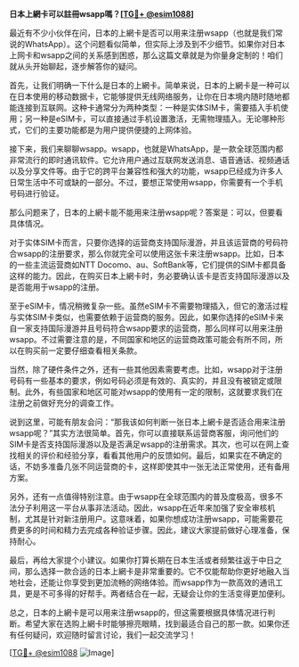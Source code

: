 **日本上網卡可以註冊wsapp嗎？[[TG💪+ @esim1088](https://t.me/s/esim1088)]**

最近有不少小伙伴在问，日本的上網卡是否可以用来注册wsapp（也就是我们常说的WhatsApp）。这个问题看似简单，但实际上涉及到不少细节。如果你对日本上网卡和wsapp之间的关系感到困惑，那么这篇文章就是为你量身定制的！咱们就从头开始聊起，逐步解答你的疑问。

首先，让我们明确一下什么是日本的上網卡。简单来说，日本的上網卡是一种可以在日本使用的移动数据卡，它能够提供无线网络服务，让你在日本境内随时随地都能连接到互联网。这种卡通常分为两种类型：一种是实体SIM卡，需要插入手机使用；另一种是eSIM卡，可以直接通过手机设置激活，无需物理插入。无论哪种形式，它们的主要功能都是为用户提供便捷的上网体验。

接下来，我们来聊聊wsapp。wsapp，也就是WhatsApp，是一款全球范围内都非常流行的即时通讯软件。它允许用户通过互联网发送消息、语音通话、视频通话以及分享文件等。由于它的跨平台兼容性和强大的功能，wsapp已经成为许多人日常生活中不可或缺的一部分。不过，要想正常使用wsapp，你需要有一个手机号码进行验证。

那么问题来了，日本的上網卡能不能用来注册wsapp呢？答案是：可以，但要看具体情况。

对于实体SIM卡而言，只要你选择的运营商支持国际漫游，并且该运营商的号码符合wsapp的注册要求，那么你就完全可以使用这张卡来注册wsapp。比如，日本的一些主流运营商如NTT Docomo、au、SoftBank等，它们提供的SIM卡都具备这样的能力。因此，在购买日本上網卡时，务必要确认该卡是否支持国际漫游以及是否能用于wsapp的注册。

至于eSIM卡，情况稍微复杂一些。虽然eSIM卡不需要物理插入，但它的激活过程与实体SIM卡类似，也需要依赖于运营商的服务。因此，如果你选择的eSIM卡来自一家支持国际漫游并且号码符合wsapp要求的运营商，那么同样可以用来注册wsapp。不过需要注意的是，不同国家和地区的运营商政策可能会有所不同，所以在购买前一定要仔细查看相关条款。

当然，除了硬件条件之外，还有一些其他因素需要考虑。比如，wsapp对于注册号码有一些基本的要求，例如号码必须是有效的、真实的，并且没有被锁定或限制。此外，有些国家和地区可能对wsapp的使用有一定的限制，这就要求我们在注册之前做好充分的调查工作。

说到这里，可能有朋友会问：“那我该如何判断一张日本上網卡是否适合用来注册wsapp呢？”其实方法很简单。首先，你可以直接联系运营商客服，询问他们的SIM卡是否支持国际漫游以及是否满足wsapp的注册需求。其次，也可以在网上查找相关的评价和经验分享，看看其他用户的反馈如何。最后，如果实在不确定的话，不妨多准备几张不同运营商的卡，这样即使其中一张无法正常使用，还有备用方案。

另外，还有一点值得特别注意。由于wsapp在全球范围内的普及度极高，很多不法分子利用这一平台从事非法活动。因此，wsapp在近年来加强了安全审核机制，尤其是针对新注册用户。这意味着，如果你想成功注册wsapp，可能需要花费更多的时间和精力去完成各种验证步骤。因此，建议大家提前做好心理准备，保持耐心。

最后，再给大家提个小建议。如果你打算长期在日本生活或者频繁往返于中日之间，那么选择一款合适的日本上網卡是非常重要的。它不仅能帮助你更好地融入当地社会，还能让你享受到更加流畅的网络体验。而wsapp作为一款高效的通讯工具，更是不可多得的好帮手。两者结合在一起，无疑会让你的生活变得更加便利。

总之，日本的上網卡是可以用来注册wsapp的，但这需要根据具体情况进行判断。希望大家在选购上網卡时能够擦亮眼睛，找到最适合自己的那一款。如果你还有任何疑问，欢迎随时留言讨论，我们一起交流学习！

[[TG💪+ @esim1088](https://t.me/s/esim1088) ![Image](https://i.postimg.cc/4NQfJmqS/Snipaste-2025-05-13-00-14-12.png)]